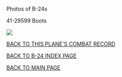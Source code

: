 
Photos of B-24s






 




41-29599 Boots  

![](41-29599.jpg)  
  

[BACK TO THIS PLANE'S COMBAT RECORD](../b24s/41-29599.md)  

[BACK TO B-24 INDEX PAGE](../000b24s.md)  

[BACK TO MAIN PAGE](../index.md)


